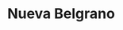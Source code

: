 ---
title: "Nueva Belgrano"
url: /ciudad-autonoma-de-buenos-aires/nueva-belgrano/
shop: Bäckerei
---